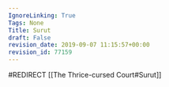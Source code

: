 ```yaml
---
IgnoreLinking: True
Tags: None
Title: Surut
draft: False
revision_date: 2019-09-07 11:15:57+00:00
revision_id: 77159
---
```


#REDIRECT [[The Thrice-cursed Court#Surut]]